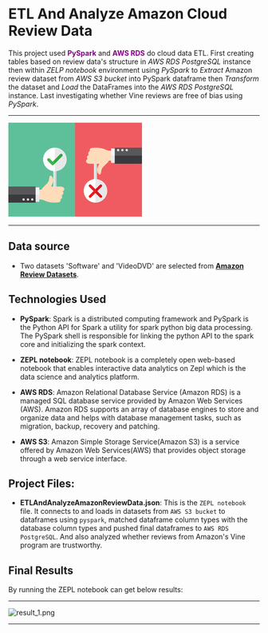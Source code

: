 
# ETL And Analyze Amazon Cloud Review Data

This project used <span style="color:purple;">**PySpark**</span> and <span style="color:purple;">**AWS RDS**</span> do cloud data ETL. First creating tables based on review data's structure in *AWS RDS PostgreSQL* instance then within *ZELP notebook* environment using *PySpark* to *Extract* Amazon review dataset from *AWS S3 bucket* into PySpark dataframe then *Transform* the dataset and *Load* the DataFrames into the *AWS RDS PostgreSQL* instance. Last investigating whether Vine reviews are free of bias using *PySpark*.

- - -

![AmazonReview.jpg](assets/image1.png)

- - -


## Data source  

* Two datasets 'Software' and 'VideoDVD' are selected from  [**Amazon Review Datasets**](https://s3.amazonaws.com/amazon-reviews-pds/tsv/index.txt). 


## Technologies Used

*  **PySpark**:  Spark is a distributed computing framework and PySpark is the Python API for Spark a utility for spark python big data processing. The PySpark shell is responsible for linking the python API to the spark core and initializing the spark context. 

*  **ZEPL notebook**: ZEPL notebook is a completely open web-based notebook that enables interactive data analytics on Zepl which is the data science and analytics platform. 

*  **AWS RDS**: Amazon Relational Database Service (Amazon RDS) is a managed SQL database service provided by Amazon Web Services (AWS). Amazon RDS supports an array of database engines to store and organize data and helps with database management tasks, such as migration, backup, recovery and patching. 

*  **AWS S3**: Amazon Simple Storage Service(Amazon S3) is a service offered by Amazon Web Services(AWS) that provides object storage through a web service interface.   


## Project Files:

* **ETLAndAnalyzeAmazonReviewData.json**: This is the `ZEPL notebook` file. It connects to and loads in datasets from `AWS S3 bucket` to dataframes using `pyspark`, matched dataframe column types with the database column types and pushed final dataframes to `AWS RDS PostgreSQL`. And also analyzed whether reviews from Amazon's Vine program are trustworthy.



## Final Results

By running the ZEPL notebook can get below results: 

- - -

![result_1.png](static/images/12run.gif)


- - -
